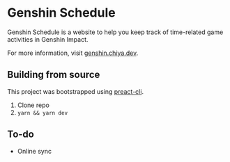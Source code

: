 # Genshin Schedule

Genshin Schedule is a website to help you keep track of time-related game activities in Genshin Impact.

For more information, visit [genshin.chiya.dev](https://genshin.chiya.dev).

## Building from source

This project was bootstrapped using [preact-cli](https://github.com/preactjs/preact-cli).

1. Clone repo
2. `yarn && yarn dev`

## To-do

- Online sync
